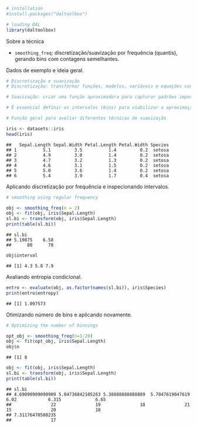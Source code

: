 
``` r
# installation 
#install.packages("daltoolbox")

# loading DAL
library(daltoolbox) 
```

Sobre a técnica
- `smoothing_freq`: discretização/suavização por frequência (quantis), gerando bins com contagens semelhantes.

Dados de exemplo e ideia geral.

``` r
# Discretização e suavização
# Discretização: transformar funções, modelos, variáveis e equações contínuas em versões discretas. 

# Suavização: criar uma função aproximadora para capturar padrões importantes, reduzindo ruídos e variações de alta frequência.

# É essencial definir os intervalos (bins) para viabilizar a aproximação/discretização.

# Função geral para avaliar diferentes técnicas de suavização

iris <- datasets::iris
head(iris)
```

```
##   Sepal.Length Sepal.Width Petal.Length Petal.Width Species
## 1          5.1         3.5          1.4         0.2  setosa
## 2          4.9         3.0          1.4         0.2  setosa
## 3          4.7         3.2          1.3         0.2  setosa
## 4          4.6         3.1          1.5         0.2  setosa
## 5          5.0         3.6          1.4         0.2  setosa
## 6          5.4         3.9          1.7         0.4  setosa
```

Aplicando discretização por frequência e inspecionando intervalos.

``` r
# smoothing using regular frequency

obj <- smoothing_freq(n = 2)  
obj <- fit(obj, iris$Sepal.Length)
sl.bi <- transform(obj, iris$Sepal.Length)
print(table(sl.bi))
```

```
## sl.bi
## 5.19875    6.58 
##      80      70
```

``` r
obj$interval
```

```
## [1] 4.3 5.8 7.9
```

Avaliando entropia condicional.

``` r
entro <- evaluate(obj, as.factor(names(sl.bi)), iris$Species)
print(entro$entropy)
```

```
## [1] 1.097573
```

Otimizando número de bins e aplicando novamente.

``` r
# Optimizing the number of binnings

opt_obj <- smoothing_freq(n=1:20)
obj <- fit(opt_obj, iris$Sepal.Length)
obj$n
```

```
## [1] 8
```


``` r
obj <- fit(obj, iris$Sepal.Length)
sl.bi <- transform(obj, iris$Sepal.Length)
print(table(sl.bi))
```

```
## sl.bi
## 4.69090909090909 5.04736842105263 5.38888888888889  5.7047619047619             6.02            6.315             6.65 
##               22               19               18               21               15               20               18 
## 7.31176470588235 
##               17
```
